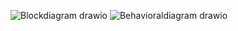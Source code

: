 ![Blockdiagram drawio](https://user-images.githubusercontent.com/57836094/133742845-e55e359b-5b8f-4aa6-a6f9-0b544f0ed014.png)
![Behavioraldiagram drawio](https://user-images.githubusercontent.com/57836094/133742958-c334b398-a826-4385-9831-680d9bae4dc1.png)

